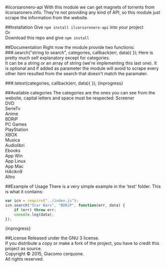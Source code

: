 #ilcorsaronero-api
With this module we can get magnets of torrents from ilcorsaronero.info. They're not providing any kind of API, so this module just scrape the information from the website.

##Installation
Give `npm install ilcorsaronero-api` into your project<br/>
Or<br/>
Download this repo and give `npm install`<br/>

##Documentation
Right now the module provide two functions:
###.search("string to search", categories, callback(err, data){ });
Here is pretty much self explanatory except for categories.<br/>
It can be a string or an array of string (we're implementing this last one). It is optional and if added as parameter the module will avoid to scrape every other item resulted from the search that doesn't match the paramater.

###.latest(categories, callback(err, data){ });
{inprogress}

##Available categories
The categories are the ones you can see from the website, capital letters and space must be respected:
Screener<br/>
DVD<br/>
SerieTv<br/>
Anime<br/>
BDRiP<br/>
PC Games<br/>
PlayStation<br/>
XBOX<br/>
Musica<br/>
Audiolibri<br/>
Ebooks<br/>
App Win<br/>
App Linux<br/>
App Mac<br/>
H4cikn9<br/>
Altro

##Example of Usage
There is a very simple example in the 'test' folder. This is what it contains:
```javascript
var icn = require("../index.js");
icn.search("Star Wars", "BDRiP", function(err, data) {
    if (err) throw err;
    console.log(data);
});
```
{inprogress}

##License
Released under the GNU 3 license.<br>
If you distribute a copy or make a fork of the project, you have to credit this project as source.<br>
Copyright © 2015, Giacomo cerquone.<br>
All rights reserved.

